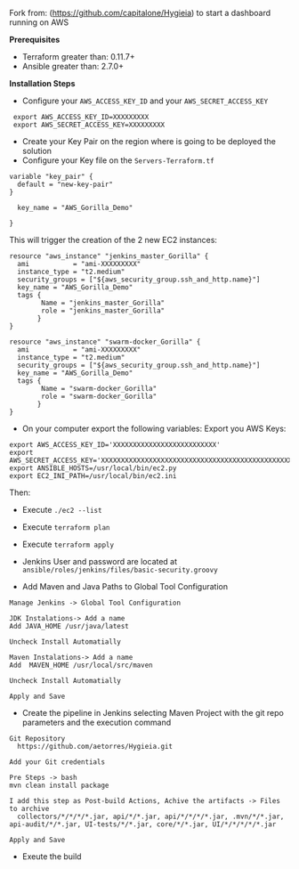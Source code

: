 
Fork from: (https://github.com/capitalone/Hygieia) to start a dashboard running on AWS

**Prerequisites**

* Terraform greater than: 0.11.7+
* Ansible greater than: 2.7.0+

**Installation Steps**

* Configure your `AWS_ACCESS_KEY_ID` and your `AWS_SECRET_ACCESS_KEY`
```
 export AWS_ACCESS_KEY_ID=XXXXXXXXX
 export AWS_SECRET_ACCESS_KEY=XXXXXXXXX

```
* Create your Key Pair on the region where is going to be deployed the solution
* Configure your Key file on the `Servers-Terraform.tf`
```
variable "key_pair" {
  default = "new-key-pair"
}

  key_name = "AWS_Gorilla_Demo"
  
}
```

This will trigger the creation of the 2 new EC2 instances:
```
resource "aws_instance" "jenkins_master_Gorilla" {
  ami           = "ami-XXXXXXXXX"
  instance_type = "t2.medium"
  security_groups = ["${aws_security_group.ssh_and_http.name}"]
  key_name = "AWS_Gorilla_Demo"
  tags {
        Name = "jenkins_master_Gorilla"
        role = "jenkins_master_Gorilla"
       }
}

resource "aws_instance" "swarm-docker_Gorilla" {
  ami           = "ami-XXXXXXXXX"
  instance_type = "t2.medium"
  security_groups = ["${aws_security_group.ssh_and_http.name}"]
  key_name = "AWS_Gorilla_Demo"
  tags {
        Name = "swarm-docker_Gorilla"
        role = "swarm-docker_Gorilla"
       }
}
```
* On your computer export the following variables:
Export you AWS Keys:
```
export AWS_ACCESS_KEY_ID='XXXXXXXXXXXXXXXXXXXXXXXXXX'
export AWS_SECRET_ACCESS_KEY='XXXXXXXXXXXXXXXXXXXXXXXXXXXXXXXXXXXXXXXXXXXXXXXXXXX'
export ANSIBLE_HOSTS=/usr/local/bin/ec2.py
export EC2_INI_PATH=/usr/local/bin/ec2.ini
```
Then:
* Execute `./ec2 --list`
* Execute `terraform plan`
* Execute `terraform apply`

* Jenkins User and password are located at `ansible/roles/jenkins/files/basic-security.groovy`
* Add Maven and Java Paths to Global Tool Configuration
```
Manage Jenkins -> Global Tool Configuration

JDK Instalations-> Add a name
Add JAVA_HOME /usr/java/latest

Uncheck Install Automatially

Maven Instalations-> Add a name
Add  MAVEN_HOME /usr/local/src/maven

Uncheck Install Automatially

Apply and Save
```
* Create the pipeline in Jenkins selecting Maven Project with the git repo parameters and the execution command
```
Git Repository 
  https://github.com/aetorres/Hygieia.git

Add your Git credentials

Pre Steps -> bash
mvn clean install package

I add this step as Post-build Actions, Achive the artifacts -> Files to archive
  collectors/*/*/*/*.jar, api/*/*.jar, api/*/*/*/*.jar, .mvn/*/*.jar, api-audit/*/*.jar, UI-tests/*/*.jar, core/*/*.jar, UI/*/*/*/*/*.jar

Apply and Save
```

* Exeute the build
